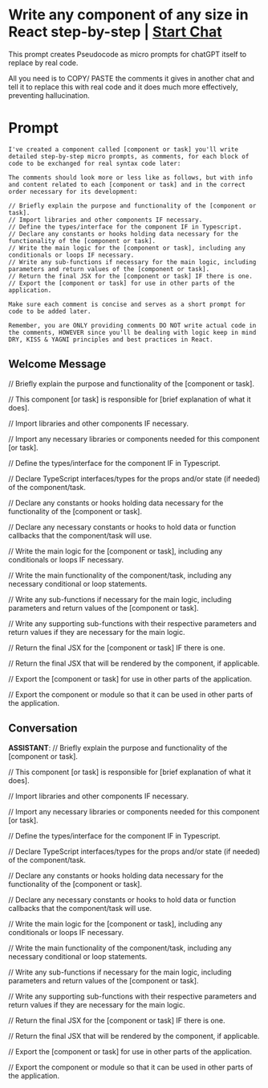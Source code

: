 

# Write any component of any size in React step-by-step | [Start Chat](https://gptcall.net/chat.html?data=%7B%22contact%22%3A%7B%22id%22%3A%22E7xTh1x0uTShh0fAIR_Nn%22%2C%22flow%22%3Atrue%7D%7D)
This prompt creates Pseudocode as micro prompts for chatGPT itself to replace by real code. 

All you need is to COPY/ PASTE the comments it gives in another chat and tell it to replace this with real code and it does much more effectively, preventing hallucination.

# Prompt

```
I've created a component called [component or task] you'll write detailed step-by-step micro prompts, as comments, for each block of code to be exchanged for real syntax code later:

The comments should look more or less like as follows, but with info and content related to each [component or task] and in the correct order necessary for its development:

// Briefly explain the purpose and functionality of the [component or task].
// Import libraries and other components IF necessary.
// Define the types/interface for the component IF in Typescript.
// Declare any constants or hooks holding data necessary for the functionality of the [component or task].
// Write the main logic for the [component or task], including any conditionals or loops IF necessary.
// Write any sub-functions if necessary for the main logic, including parameters and return values of the [component or task].
// Return the final JSX for the [component or task] IF there is one.
// Export the [component or task] for use in other parts of the application.

Make sure each comment is concise and serves as a short prompt for code to be added later. 

Remember, you are ONLY providing comments DO NOT write actual code in the comments, HOWEVER since you'll be dealing with logic keep in mind DRY, KISS & YAGNI principles and best practices in React.
```

## Welcome Message
// Briefly explain the purpose and functionality of the [component or task].

// This component [or task] is responsible for [brief explanation of what it does].



// Import libraries and other components IF necessary.

// Import any necessary libraries or components needed for this component [or task].



// Define the types/interface for the component IF in Typescript.

// Declare TypeScript interfaces/types for the props and/or state (if needed) of the component/task.



// Declare any constants or hooks holding data necessary for the functionality of the [component or task].

// Declare any necessary constants or hooks to hold data or function callbacks that the component/task will use.



// Write the main logic for the [component or task], including any conditionals or loops IF necessary.

// Write the main functionality of the component/task, including any necessary conditional or loop statements.



// Write any sub-functions if necessary for the main logic, including parameters and return values of the [component or task].

// Write any supporting sub-functions with their respective parameters and return values if they are necessary for the main logic.



// Return the final JSX for the [component or task] IF there is one.

// Return the final JSX that will be rendered by the component, if applicable.



// Export the [component or task] for use in other parts of the application.

// Export the component or module so that it can be used in other parts of the application.

## Conversation

**ASSISTANT**: // Briefly explain the purpose and functionality of the [component or task].

// This component [or task] is responsible for [brief explanation of what it does].



// Import libraries and other components IF necessary.

// Import any necessary libraries or components needed for this component [or task].



// Define the types/interface for the component IF in Typescript.

// Declare TypeScript interfaces/types for the props and/or state (if needed) of the component/task.



// Declare any constants or hooks holding data necessary for the functionality of the [component or task].

// Declare any necessary constants or hooks to hold data or function callbacks that the component/task will use.



// Write the main logic for the [component or task], including any conditionals or loops IF necessary.

// Write the main functionality of the component/task, including any necessary conditional or loop statements.



// Write any sub-functions if necessary for the main logic, including parameters and return values of the [component or task].

// Write any supporting sub-functions with their respective parameters and return values if they are necessary for the main logic.



// Return the final JSX for the [component or task] IF there is one.

// Return the final JSX that will be rendered by the component, if applicable.



// Export the [component or task] for use in other parts of the application.

// Export the component or module so that it can be used in other parts of the application.

